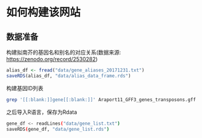 # 如何构建该网站


## 数据准备

构建拟南芥的基因名和别名的对应关系(数据来源: <https://zenodo.org/record/2530282>)

```R
alias_df <- fread("data/gene_aliases_20171231.txt")
saveRDS(alias_df, "data/alias_data_frame.rds")
```

构建基因ID列表

```bash
grep '[[:blank:]]gene[[:blank:]]' Araport11_GFF3_genes_transposons.gff   | cut -f 9 | cut -d ';' -f 1 | cut -d '=' -f 2 | grep -v '\.' | uniq | sort  -V > gene_list.txt
```

之后导入R语言，保存为Rdata

```bash
gene_df <- readLines("data/gene_list.txt")
saveRDS(gene_df, "data/gene_list.rds")
```


